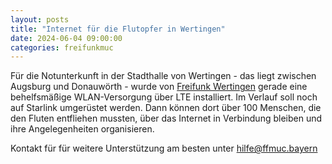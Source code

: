 ```yaml
---
layout: posts
title: "Internet für die Flutopfer in Wertingen"
date: 2024-06-04 09:00:00
categories: freifunkmuc
---
```


Für die Notunterkunft in der Stadthalle von Wertingen - das liegt zwischen Augsburg und Donauwörth - wurde von [Freifunk Wertingen](https://www.freifunk-schwaben.de/wertingen.php) gerade eine behelfsmäßige WLAN-Versorgung über LTE installiert.
Im Verlauf soll noch auf Starlink umgerüstet werden.
Dann können dort über 100 Menschen, die den Fluten entfliehen mussten, über das Internet in Verbindung bleiben und ihre Angelegenheiten organisieren.

Kontakt für für weitere Unterstützung am besten unter [hilfe@ffmuc.bayern](mailto:hilfe@ffmuc.bayern)
